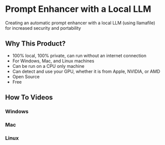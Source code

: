 # Prompt Enhancer with a Local LLM
Creating an automatic prompt enhancer with a local LLM (using llamafile) for increased security and portability

## Why This Product?
- 100% local, 100% private, can run without an internet connection
- For Windows, Mac, and Linux machines
- Can be run on a CPU only machine
- Can detect and use your GPU, whether it is from Apple, NVIDIA, or AMD
- Open Source
- Free

## How To Videos
### Windows
### Mac
### Linux

